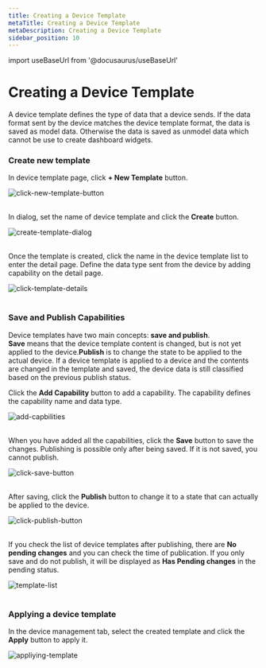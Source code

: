 ```yaml
---
title: Creating a Device Template
metaTitle: Creating a Device Template
metaDescription: Creating a Device Template
sidebar_position: 10
---
```


import useBaseUrl from '@docusaurus/useBaseUrl'

# Creating a Device Template

A device template defines the type of data that a device sends.
If the data format sent by the device matches the device template format, the data is saved as model data. Otherwise the data is saved as unmodel data which cannot be use to create dashboard widgets.

### Create new template

In device template page, click **+ New Template** button.

<div>
    <img alt="click-new-template-button" src={useBaseUrl('/img/quickstart/create-template/create_template1.png')} />
</div>
<br />

In dialog, set the name of device template and click the **Create** button.

<div>
    <img alt="create-template-dialog" src={useBaseUrl('/img/quickstart/create-template/create_template2.png')} />
</div>
<br />

Once the template is created, click the name in the device template list to enter the detail page.
Define the data type sent from the device by adding capability on the detail page.

<div>
    <img alt="click-template-details" src={useBaseUrl('/img/quickstart/create-template/create_template3.png')} />
</div>
<br />

### Save and Publish Capabilities

Device templates have two main concepts: **save and publish**. <br />
**Save** means that the device template content is changed, but is not yet applied to the device.**Publish** is to change the state to be applied to the actual device.
If a device template is applied to a device and the contents are changed in the template and saved, the device data is still classified based on the previous publish status.
<br />

Click the **Add Capability** button to add a capability.
The capability defines the capability name and data type.

<div>
    <img alt="add-capbilities" src={useBaseUrl('/img/quickstart/create-template/create_template4.png')} />
</div>
<br />

When you have added all the capabilities, click the **Save** button to save the changes. Publishing is possible only after being saved. If it is not saved, you cannot publish.

<div>
    <img alt="click-save-button" src={useBaseUrl('/img/quickstart/create-template/create_template5.png')} />
</div>
<br />

After saving, click the **Publish** button to change it to a state that can actually be applied to the device.

<div>
    <img alt="click-publish-button" src={useBaseUrl('/img/quickstart/create-template/create_template6.png')} />
</div>
<br />

If you check the list of device templates after publishing, there are **No pending changes** and you can check the time of publication.
If you only save and do not publish, it will be displayed as **Has Pending changes** in the pending status.

<div>
    <img alt="template-list" src={useBaseUrl('/img/quickstart/create-template/create_template7.png')} />
</div>
<br />

### Applying a device template

In the device management tab, select the created template and click the **Apply** button to apply it.

<div>
    <img alt="appliying-template" src={useBaseUrl('/img/quickstart/create-template/create_template8.png')} />
</div>
<br />
